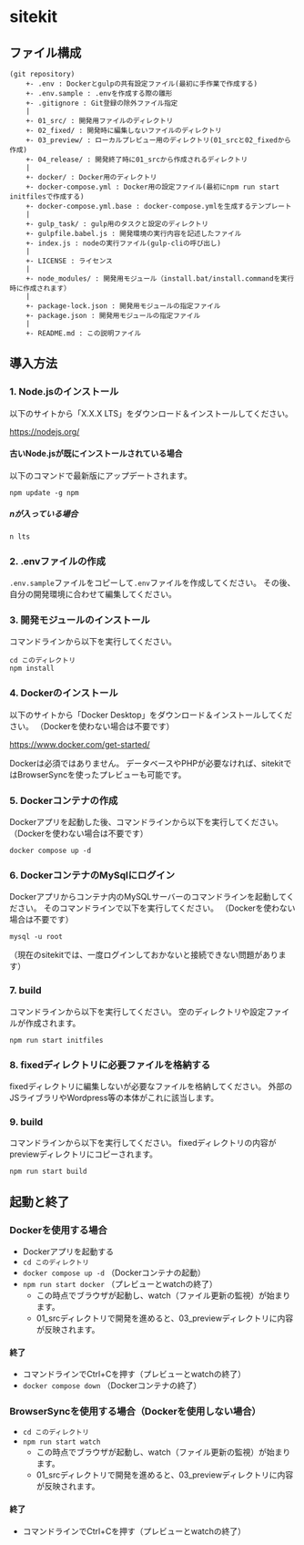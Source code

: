 # sitekit

## ファイル構成

    (git repository)
        +- .env : Dockerとgulpの共有設定ファイル(最初に手作業で作成する)
        +- .env.sample : .envを作成する際の雛形
        +- .gitignore : Git登録の除外ファイル指定
        |
        +- 01_src/ : 開発用ファイルのディレクトリ
        +- 02_fixed/ : 開発時に編集しないファイルのディレクトリ
        +- 03_preview/ : ローカルプレビュー用のディレクトリ(01_srcと02_fixedから作成)
        +- 04_release/ : 開発終了時に01_srcから作成されるディレクトリ
        |
        +- docker/ : Docker用のディレクトリ
        +- docker-compose.yml : Docker用の設定ファイル(最初にnpm run start initfilesで作成する)
        +- docker-compose.yml.base : docker-compose.ymlを生成するテンプレート
        |
        +- gulp_task/ : gulp用のタスクと設定のディレクトリ
        +- gulpfile.babel.js : 開発環境の実行内容を記述したファイル
        +- index.js : nodeの実行ファイル(gulp-cliの呼び出し)
        |
        +- LICENSE : ライセンス
        |
        +- node_modules/ : 開発用モジュール（install.bat/install.commandを実行時に作成されます）
        |
        +- package-lock.json : 開発用モジュールの指定ファイル
        +- package.json : 開発用モジュールの指定ファイル
        |
        +- README.md : この説明ファイル


## 導入方法

### 1. Node.jsのインストール
以下のサイトから「X.X.X LTS」をダウンロード＆インストールしてください。

https://nodejs.org/


#### 古いNode.jsが既にインストールされている場合
以下のコマンドで最新版にアップデートされます。

```
npm update -g npm
```

##### nが入っている場合
```
n lts
```


### 2. .envファイルの作成
`.env.sample`ファイルをコピーして`.env`ファイルを作成してください。
その後、自分の開発環境に合わせて編集してください。


### 3. 開発モジュールのインストール
コマンドラインから以下を実行してください。

    cd このディレクトリ
    npm install


### 4. Dockerのインストール
以下のサイトから「Docker Desktop」をダウンロード＆インストールしてください。
（Dockerを使わない場合は不要です）

https://www.docker.com/get-started/

Dockerは必須ではありません。
データベースやPHPが必要なければ、sitekitではBrowserSyncを使ったプレビューも可能です。


### 5. Dockerコンテナの作成
Dockerアプリを起動した後、コマンドラインから以下を実行してください。
（Dockerを使わない場合は不要です）

    docker compose up -d


### 6. DockerコンテナのMySqlにログイン
Dockerアプリからコンテナ内のMySQLサーバーのコマンドラインを起動してください。
そのコマンドラインで以下を実行してください。
（Dockerを使わない場合は不要です）

    mysql -u root

（現在のsitekitでは、一度ログインしておかないと接続できない問題があります）


### 7. build
コマンドラインから以下を実行してください。
空のディレクトリや設定ファイルが作成されます。

    npm run start initfiles


### 8. fixedディレクトリに必要ファイルを格納する
fixedディレクトリに編集しないが必要なファイルを格納してください。
外部のJSライブラリやWordpress等の本体がこれに該当します。


### 9. build
コマンドラインから以下を実行してください。
fixedディレクトリの内容がpreviewディレクトリにコピーされます。

    npm run start build


## 起動と終了

### Dockerを使用する場合
 + Dockerアプリを起動する
 + `cd このディレクトリ`
 + `docker compose up -d` （Dockerコンテナの起動）
 + `npm run start docker` （プレビューとwatchの終了）
   * この時点でブラウザが起動し、watch（ファイル更新の監視）が始まります。
   * 01_srcディレクトリで開発を進めると、03_previewディレクトリに内容が反映されます。

#### 終了
 + コマンドラインでCtrl+Cを押す（プレビューとwatchの終了）
 + `docker compose down` （Dockerコンテナの終了）

### BrowserSyncを使用する場合（Dockerを使用しない場合）
 + `cd このディレクトリ`
 + `npm run start watch`
   * この時点でブラウザが起動し、watch（ファイル更新の監視）が始まります。
   * 01_srcディレクトリで開発を進めると、03_previewディレクトリに内容が反映されます。

#### 終了
 + コマンドラインでCtrl+Cを押す（プレビューとwatchの終了）

